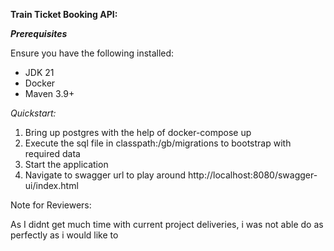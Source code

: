 **Train Ticket Booking API:**

**_Prerequisites_**

Ensure you have the following installed:

* JDK 21
* Docker
* Maven 3.9+

_Quickstart:_

1. Bring up postgres with the help of docker-compose up
2. Execute the sql file in classpath:/gb/migrations to bootstrap with required data
3. Start the application
4. Navigate to swagger url to play around http://localhost:8080/swagger-ui/index.html

Note for Reviewers:

As I didnt get much time with current project deliveries, i was not able do as perfectly as i would like to
